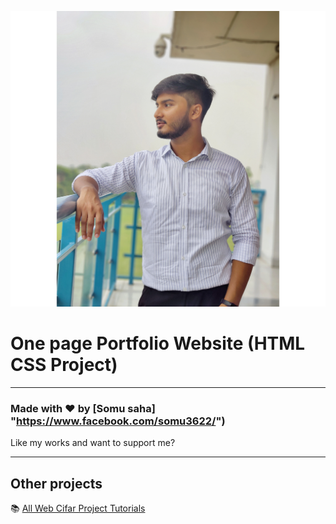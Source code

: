![Watch Now](./img/10.jpeg)
# One page Portfolio Website (HTML CSS Project)
---

### Made with ❤️ by [Somu saha] "https://www.facebook.com/somu3622/")

Like my works and want to support me?

---

## Other projects

📚 [All Web Cifar Project Tutorials]("https://github.com/somu3622")  
  


